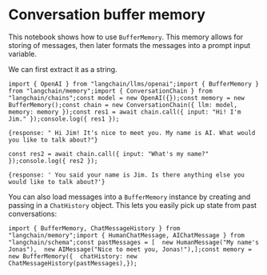 Conversation buffer memory
==========================

This notebook shows how to use `BufferMemory`. This memory allows for storing of messages, then later formats the messages into a prompt input variable.

We can first extract it as a string.

    import { OpenAI } from "langchain/llms/openai";import { BufferMemory } from "langchain/memory";import { ConversationChain } from "langchain/chains";const model = new OpenAI({});const memory = new BufferMemory();const chain = new ConversationChain({ llm: model, memory: memory });const res1 = await chain.call({ input: "Hi! I'm Jim." });console.log({ res1 });

    {response: " Hi Jim! It's nice to meet you. My name is AI. What would you like to talk about?"}

    const res2 = await chain.call({ input: "What's my name?" });console.log({ res2 });

    {response: ' You said your name is Jim. Is there anything else you would like to talk about?'}

You can also load messages into a `BufferMemory` instance by creating and passing in a `ChatHistory` object. This lets you easily pick up state from past conversations:

    import { BufferMemory, ChatMessageHistory } from "langchain/memory";import { HumanChatMessage, AIChatMessage } from "langchain/schema";const pastMessages = [  new HumanMessage("My name's Jonas"),  new AIMessage("Nice to meet you, Jonas!"),];const memory = new BufferMemory({  chatHistory: new ChatMessageHistory(pastMessages),});